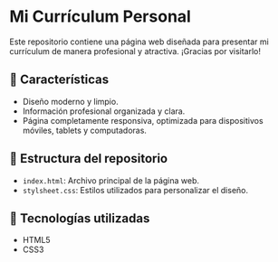 # Mi Currículum Personal

Este repositorio contiene una página web diseñada para presentar mi currículum de manera profesional y atractiva. ¡Gracias por visitarlo!

## 🎯 Características

- Diseño moderno y limpio.
- Información profesional organizada y clara.
- Página completamente responsiva, optimizada para dispositivos móviles, tablets y computadoras.

## 📂 Estructura del repositorio

- `index.html`: Archivo principal de la página web.
- `stylsheet.css`: Estilos utilizados para personalizar el diseño.

## 🌟 Tecnologías utilizadas

- HTML5
- CSS3



